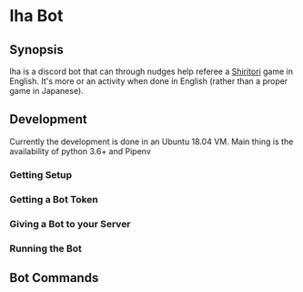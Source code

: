 # Iha Bot

## Synopsis

Iha is a discord bot that can through nudges help referee a [Shiritori](https://en.wikipedia.org/wiki/Shiritori) game in English. It's more or an activity when done in English (rather than a proper game in Japanese).

## Development

Currently the development is done in an Ubuntu 18.04 VM. Main thing is the availability of python 3.6+ and Pipenv

### Getting Setup

### Getting a Bot Token

### Giving a Bot to your Server

### Running the Bot

## Bot Commands



